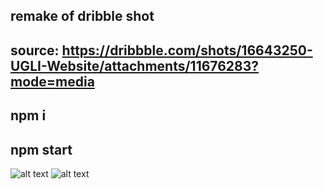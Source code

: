 ## remake of dribble shot
## source: https://dribbble.com/shots/16643250-UGLI-Website/attachments/11676283?mode=media
## npm i
## npm start


![alt text](https://github.com/Tylerasa/water-clay/blob/main/screenshots/s1.png?raw=true)
![alt text](https://github.com/Tylerasa/water-clay/blob/main/screenshots/s2.png?raw=true)